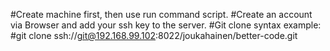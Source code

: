 #Create machine first, then use run command script.
#Create an account via Browser and add your ssh key to the server.
#Git clone syntax example:
#git clone ssh://git@192.168.99.102:8022/joukahainen/better-code.git
